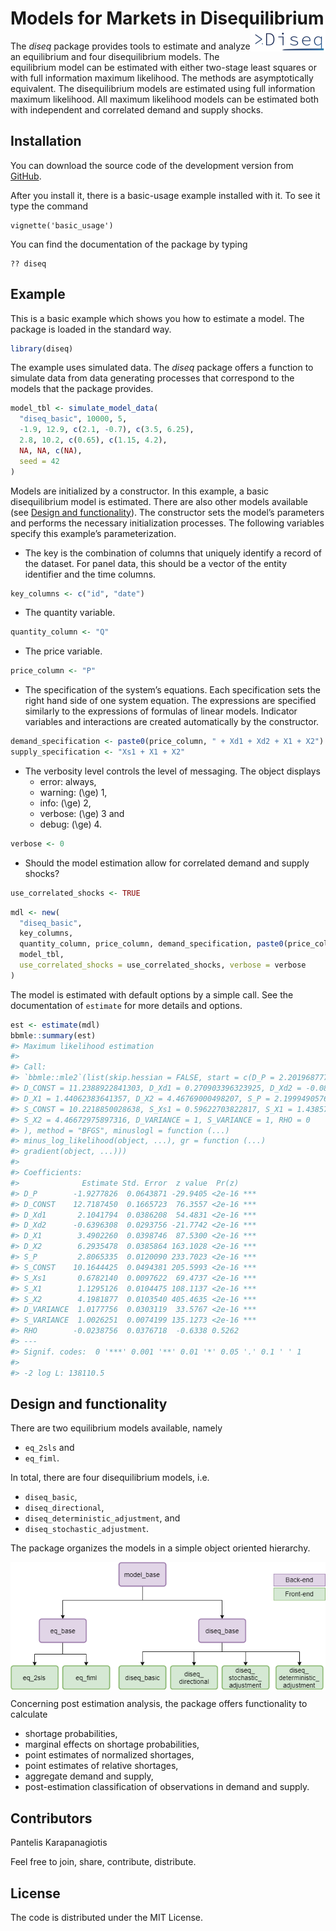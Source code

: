
# Models for Markets in Disequilibrium <img src='man/figures/logo.png' align="right" height="36" />

<!-- badges: start -->

<!-- badges: end -->

The *diseq* package provides tools to estimate and analyze an
equilibrium and four disequilibrium models. The equilibrium model can be
estimated with either two-stage least squares or with full information
maximum likelihood. The methods are asymptotically equivalent. The
disequilibrium models are estimated using full information maximum
likelihood. All maximum likelihood models can be estimated both with
independent and correlated demand and supply shocks.

## Installation

<!--
You can install the released version of *diseq* from [CRAN](https://CRAN.R-project.org) with:

``` r
install.packages("diseq")
```
-->

You can download the source code of the development version from
[GitHub](https://github.com/pi-kappa-devel/diseq).

After you install it, there is a basic-usage example installed with it.
To see it type the command

    vignette('basic_usage')

You can find the documentation of the package by typing

    ?? diseq

## Example

This is a basic example which shows you how to estimate a model. The
package is loaded in the standard way.

``` r
library(diseq)
```

The example uses simulated data. The *diseq* package offers a function
to simulate data from data generating processes that correspond to the
models that the package provides.

``` r
model_tbl <- simulate_model_data(
  "diseq_basic", 10000, 5,
  -1.9, 12.9, c(2.1, -0.7), c(3.5, 6.25),
  2.8, 10.2, c(0.65), c(1.15, 4.2),
  NA, NA, c(NA),
  seed = 42
)
```

Models are initialized by a constructor. In this example, a basic
disequilibrium model is estimated. There are also other models available
(see [Design and functionality](#design-and-functionality)). The
constructor sets the model’s parameters and performs the necessary
initialization processes. The following variables specify this example’s
parameterization.

  - The key is the combination of columns that uniquely identify a
    record of the dataset. For panel data, this should be a vector of
    the entity identifier and the time columns.

<!-- end list -->

``` r
key_columns <- c("id", "date")
```

  - The quantity variable.

<!-- end list -->

``` r
quantity_column <- "Q"
```

  - The price variable.

<!-- end list -->

``` r
price_column <- "P"
```

  - The specification of the system’s equations. Each specification sets
    the right hand side of one system equation. The expressions are
    specified similarly to the expressions of formulas of linear models.
    Indicator variables and interactions are created automatically by
    the constructor.

<!-- end list -->

``` r
demand_specification <- paste0(price_column, " + Xd1 + Xd2 + X1 + X2")
supply_specification <- "Xs1 + X1 + X2"
```

  - The verbosity level controls the level of messaging. The object
    displays
      - error: always,
      - warning: \(\ge\) 1,
      - info: \(\ge\) 2,
      - verbose: \(\ge\) 3 and
      - debug: \(\ge\) 4.

<!-- end list -->

``` r
verbose <- 0
```

  - Should the model estimation allow for correlated demand and supply
    shocks?

<!-- end list -->

``` r
use_correlated_shocks <- TRUE
```

``` r
mdl <- new(
  "diseq_basic",
  key_columns,
  quantity_column, price_column, demand_specification, paste0(price_column, " + ", supply_specification),
  model_tbl,
  use_correlated_shocks = use_correlated_shocks, verbose = verbose
)
```

The model is estimated with default options by a simple call. See the
documentation of `estimate` for more details and options.

``` r
est <- estimate(mdl)
bbmle::summary(est)
#> Maximum likelihood estimation
#> 
#> Call:
#> `bbmle::mle2`(list(skip.hessian = FALSE, start = c(D_P = 2.20196877751699, 
#> D_CONST = 11.2388922841303, D_Xd1 = 0.270903396323925, D_Xd2 = -0.0866785170449159, 
#> D_X1 = 1.44062383641357, D_X2 = 4.46769000498207, S_P = 2.19994905762293, 
#> S_CONST = 10.2218850028638, S_Xs1 = 0.59622703822817, S_X1 = 1.43857649730766, 
#> S_X2 = 4.46672975897316, D_VARIANCE = 1, S_VARIANCE = 1, RHO = 0
#> ), method = "BFGS", minuslogl = function (...) 
#> minus_log_likelihood(object, ...), gr = function (...) 
#> gradient(object, ...)))
#> 
#> Coefficients:
#>              Estimate Std. Error  z value  Pr(z)    
#> D_P        -1.9277826  0.0643871 -29.9405 <2e-16 ***
#> D_CONST    12.7187450  0.1665723  76.3557 <2e-16 ***
#> D_Xd1       2.1041794  0.0386208  54.4831 <2e-16 ***
#> D_Xd2      -0.6396308  0.0293756 -21.7742 <2e-16 ***
#> D_X1        3.4902260  0.0398746  87.5300 <2e-16 ***
#> D_X2        6.2935478  0.0385864 163.1028 <2e-16 ***
#> S_P         2.8065335  0.0120090 233.7023 <2e-16 ***
#> S_CONST    10.1644425  0.0494381 205.5993 <2e-16 ***
#> S_Xs1       0.6782140  0.0097622  69.4737 <2e-16 ***
#> S_X1        1.1295126  0.0104475 108.1137 <2e-16 ***
#> S_X2        4.1981877  0.0103540 405.4635 <2e-16 ***
#> D_VARIANCE  1.0177756  0.0303119  33.5767 <2e-16 ***
#> S_VARIANCE  1.0026251  0.0074199 135.1273 <2e-16 ***
#> RHO        -0.0238756  0.0376718  -0.6338 0.5262    
#> ---
#> Signif. codes:  0 '***' 0.001 '**' 0.01 '*' 0.05 '.' 0.1 ' ' 1
#> 
#> -2 log L: 138110.5
```

## Design and functionality

There are two equilibrium models available, namely

  - `eq_2sls` and
  - `eq_fiml`.

In total, there are four disequilibrium models, i.e.

  - `diseq_basic`,
  - `diseq_directional`,
  - `diseq_deterministic_adjustment`, and
  - `diseq_stochastic_adjustment`.

The package organizes the models in a simple object oriented hierarchy.

<img src='man/figures/design.png' align="center" />

Concerning post estimation analysis, the package offers functionality to
calculate

  - shortage probabilities,
  - marginal effects on shortage probabilities,
  - point estimates of normalized shortages,
  - point estimates of relative shortages,
  - aggregate demand and supply,
  - post-estimation classification of observations in demand and supply.

## Contributors

Pantelis Karapanagiotis

Feel free to join, share, contribute, distribute.

## License

The code is distributed under the MIT License.
